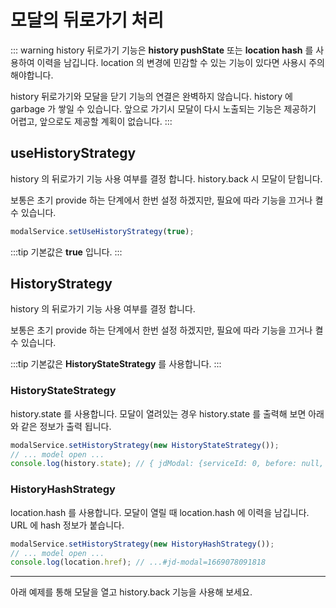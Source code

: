 <script setup>
import HistoryBackExample from './components/HistoryBackExample.vue';
</script>

# 모달의 뒤로가기 처리

::: warning
history 뒤로가기 기능은 **history pushState** 또는 **location hash** 를 사용하여 이력을 남깁니다.
location 의 변경에 민감할 수 있는 기능이 있다면 사용시 주의 해야합니다.

history 뒤로가기와 모달을 닫기 기능의 연결은 완벽하지 않습니다. history 에 garbage 가 쌓일 수 있습니다. 
앞으로 가기시 모달이 다시 노출되는 기능은 제공하기 어렵고, 앞으로도 제공할 계획이 없습니다.
:::


## useHistoryStrategy

history 의 뒤로가기 기능 사용 여부를 결정 합니다. history.back 시 모달이 닫힙니다.

보통은 초기 provide 하는 단계에서 한번 설정 하겠지만, 필요에 따라 기능을 끄거나 켤 수 있습니다.

```ts
modalService.setUseHistoryStrategy(true);
```

:::tip
기본값은 **true** 입니다.
:::

## HistoryStrategy

history 의 뒤로가기 기능 사용 여부를 결정 합니다.

보통은 초기 provide 하는 단계에서 한번 설정 하겠지만, 필요에 따라 기능을 끄거나 켤 수 있습니다.

:::tip
기본값은 **HistoryStateStrategy** 를 사용합니다.
:::

### HistoryStateStrategy

history.state 를 사용합니다. 모달이 열려있는 경우 history.state 를 출력해 보면 아래와 같은 정보가 출력 됩니다.

```ts
modalService.setHistoryStrategy(new HistoryStateStrategy());
// ... model open ...
console.log(history.state); // { jdModal: {serviceId: 0, before: null, current: 1669078091817} }
```

### HistoryHashStrategy

location.hash 를 사용합니다. 모달이 열릴 때 location.hash 에 이력을 남깁니다. URL 에 hash 정보가 붙습니다. 

```ts
modalService.setHistoryStrategy(new HistoryHashStrategy());
// ... model open ...
console.log(location.href); // ...#jd-modal=1669078091818
```

***

아래 예제를 통해 모달을 열고 history.back 기능을 사용해 보세요.

<HistoryBackExample />